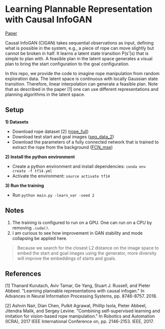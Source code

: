# Learning Plannable Representation with Causal InfoGAN

[Paper](https://arxiv.org/abs/1807.09341)

Causal InfoGAN (CIGAN) takes sequential observations as input, defining what is possible in the system, e.g., a piece of rope can move slightly but cannot be broken in half. It learns a latent state transition P(s'|s) that is simple to plan with. A feasible plan in the latent space generates a visual plan to bring the start configuration to the goal configuration.

In this repo, we provide the code to imagine rope manipulation from random exploration data. The latent space is continuous with locally Gaussian state transition. Therefore, linear interpolation can generate a feasible plan. Note that as described in the paper [1] one can use different representations and planning algorithms in the latent space.

## Setup
**1) Datasets**
- Download rope dataset [2] ([rope_full](https://drive.google.com/uc?export=download&confirm=ypZ7&id=10xovkLQ09BDvhtpD_nqXWFX-rlNzMVl9))
- Download test start and goal images ([seq_data_2](https://drive.google.com/file/d/1n8Yw1fQ2tzvWMWYvTpzzNANWgUVI5Vsl/view?usp=sharing))
- Download the parameters of a fully connected network that is trained to extract the rope from the background ([FCN_mse](https://drive.google.com/file/d/1VGV_QYh24mQH-XVnJYuXRnijWPdu2ojD/view?usp=sharing))

**2) Install the python environment**
- Create a python environment and install dependencies: `conda env create -f tf14.yml`
- Activate the environment: `source activate tf14`

**3) Run the training**
- Run `python main.py -learn_var -seed 2`

## Notes
1) The training is configured to run on a GPU. One can run on a CPU by removing `.cuda()`.
2) I am curious to see how improvement in GAN stability and mode collapsing be applied here.
> Because we search for the closest L2 distance on the image space to embed the start and goal images using the generator, more diversity will improve the embeddings of starts and goals.

## References
[1] Thanard Kurutach, Aviv Tamar, Ge Yang, Stuart J. Russell, and Pieter Abbeel. "Learning plannable representations with causal infogan." In Advances in Neural Information Processing Systems, pp. 8746-8757. 2018.

[2] Ashvin Nair, Dian Chen, Pulkit Agrawal, Phillip Isola, Pieter Abbeel, Jitendra Malik, and Sergey Levine. "Combining self-supervised learning and imitation for vision-based rope manipulation." In Robotics and Automation (ICRA), 2017 IEEE International Conference on, pp. 2146-2153. IEEE, 2017.
